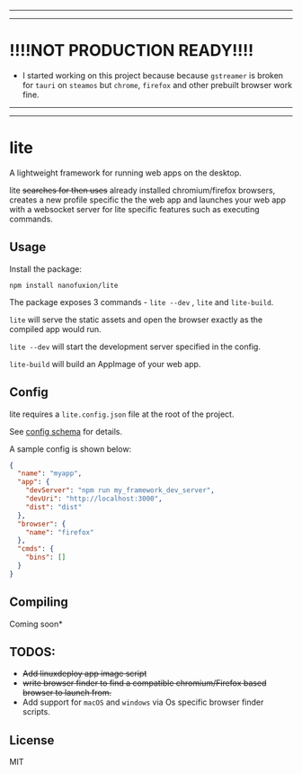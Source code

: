 ___
___
# !!!!NOT PRODUCTION READY!!!!
- I started working on this project because because `gstreamer` is broken for `tauri` on `steamos` but `chrome`, `firefox` and other prebuilt browser work fine.
___
___

# lite

A lightweight framework for running web apps on the desktop.

lite ~~searches for then uses~~ already installed chromium/firefox browsers, creates a new profile specific the the web app and launches your web app with a websocket server for lite specific features such as executing commands.

## Usage

Install the package:

```
npm install nanofuxion/lite
```

The package exposes 3 commands - `lite --dev` ,  `lite` and `lite-build`. 

`lite` will serve the static assets and open the browser exactly as the compiled app would run.

`lite --dev` will start the development server specified in the config. 

`lite-build` will build an AppImage of your web app. 

## Config

lite requires a `lite.config.json` file at the root of the project. 

See [config schema](schema.json) for details.

A sample config is shown below:

```json
{
  "name": "myapp",
  "app": { 
    "devServer": "npm run my_framework_dev_server",
    "devUri": "http://localhost:3000",
    "dist": "dist"
  },
  "browser": {
    "name": "firefox"
  },
  "cmds": {
    "bins": []  
  }
}
```

## Compiling

Coming soon*


## TODOS:

- ~~Add linuxdeploy app image script~~
- ~~write browser finder to find a compatible chromium/Firefox based browser to launch from.~~
- Add support for `macOS` and `windows` via Os specific browser finder scripts.


## License

MIT
